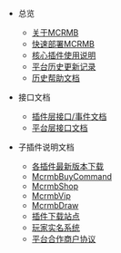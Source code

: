 * 总览

    * [关于MCRMB](README.md)
    * [快速部署MCRMB](fast.md)
    * [核心插件使用说明](core-plugin.md)
    * [平台历史更新记录](history.md)
    * [历史帮助文档](history-help.md)

* 接口文档

    * [插件层接口/事件文档](apis/core-plugin-api.md)
    * [平台层接口文档](apis/platform-api.md)

* 子插件说明文档

    * [各插件最新版本下载](sub-plugins/downloads.md)
    * [McrmbBuyCommand](sub-plugins/mcrmbbuycommand.md)
    * [McrmbShop](sub-plugins/mcrmbshop.md)
    * [McrmbVip](sub-plugins/mcrmbvip.md)
    * [McrmbDraw](sub-plugins/mcrmbdraw.md)
    * [插件下载站点](https://ci.mcrmb.com)
    * [玩家实名系统](https://v.mcrmb.com)
    * [平台合作商户协议](contract.md)

